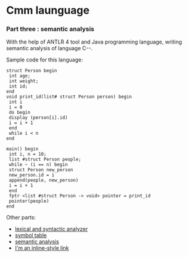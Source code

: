 # Cmm launguage 
### Part three : semantic analysis

With the help of ANTLR 4 tool and Java programming language, writing semantic analysis of language C--.

Sample code for this language:

```
struct Person begin
 int age;
 int weight;
 int id;
end
void print_id(list# struct Person person) begin
 int i
 i = 0
 do begin
 display (person[i].id)
 i = i + 1
 end
 while i < n 
end
 
main() begin
 int i, n = 10;
 list #struct Person people;
 while ~ (i == n) begin
 struct Person new_person
 new_person.id = i
 append(people, new_person)
 i = i + 1
 end
 fptr <list #struct Person -> void> pointer = print_id
 pointer(people)
end

```

Other parts:
- [lexical and syntactic analyzer](https://www.google.com)
- [symbol table](https://www.google.com)
- [semantic analysis](https://www.google.com)
- [I'm an inline-style link](https://www.google.com)

